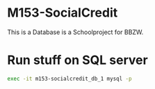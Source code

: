 # M153-SocialCredit
This is a Database is a Schoolproject for BBZW.



# Run stuff on SQL server
``` bash
exec -it m153-socialcredit_db_1 mysql -p
```

